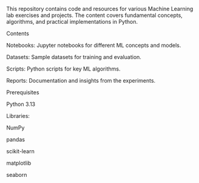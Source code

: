 This repository contains code and resources for various Machine Learning lab exercises and projects. The content covers fundamental concepts, algorithms, and practical implementations in Python.

Contents

Notebooks: Jupyter notebooks for different ML concepts and models.

Datasets: Sample datasets for training and evaluation.

Scripts: Python scripts for key ML algorithms.

Reports: Documentation and insights from the experiments.

Prerequisites

Python 3.13

Libraries:

NumPy

pandas

scikit-learn

matplotlib

seaborn
